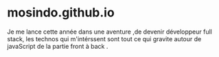 # mosindo.github.io
Je me lance cette année dans une aventure ,de devenir développeur full stack,
les technos qui m'intérssent sont tout ce qui gravite autour de javaScript de la partie front à back .
